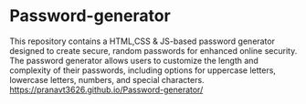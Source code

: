 # Password-generator
This repository contains a HTML,CSS & JS-based password generator designed to create secure, random passwords for enhanced online security. The password generator allows users to customize the length and complexity of their passwords, including options for uppercase letters, lowercase letters, numbers, and special characters.
https://pranavt3626.github.io/Password-generator/
